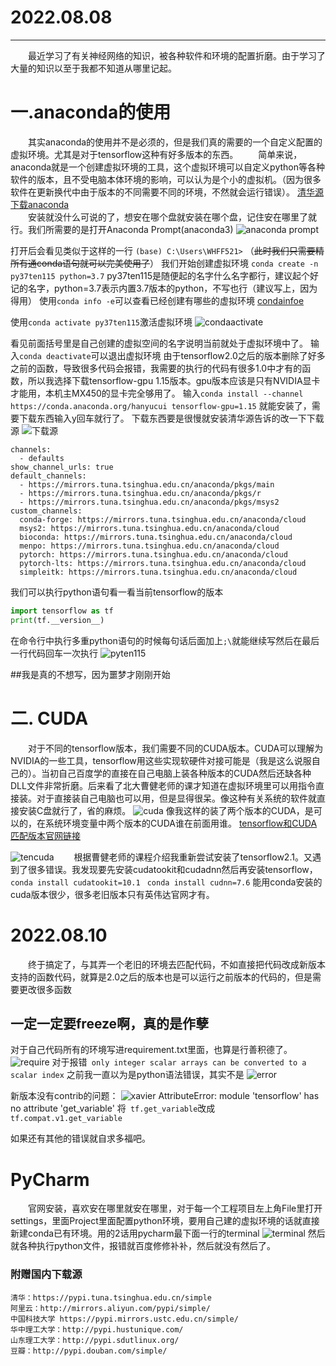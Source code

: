 # 2022.08.08
---
&emsp;&emsp;最近学习了有关神经网络的知识，被各种软件和环境的配置折磨。由于学习了大量的知识以至于我都不知道从哪里记起。
  # 一.anaconda的使用
&emsp;&emsp;其实anaconda的使用并不是必须的，但是我们真的需要的一个自定义配置的虚拟环境。尤其是对于tensorflow这种有好多版本的东西。
&emsp;&emsp;简单来说，anaconda就是一个创建虚拟环境的工具，这个虚拟环境可以自定义python等各种软件的版本，且不受电脑本体环境的影响，可以认为是个小的虚拟机。（因为很多软件在更新换代中由于版本的不同需要不同的环境，不然就会运行错误）。
[清华源下载anaconda](https://mirrors.tuna.tsinghua.edu.cn/help/anaconda/)    
&emsp;&emsp;安装就没什么可说的了，想安在哪个盘就安装在哪个盘，记住安在哪里了就行。我们所需要的是打开Anaconda Prompt(anaconda3)
![anaconda prompt](https://github.com/WHFF521/Mayuseful/blob/main/picture/anacondaprompt.jpg?raw=true)

打开后会看见类似于这样的一行
` (base) C:\Users\WHFF521> `
（~~此时我们只需要精所有通conda语句就可以完美使用了~~）
我们开始创建虚拟环境
`conda create -n py37ten115 python=3.7`
py37ten115是随便起的名字什么名字都行，建议起个好记的名字，python=3.7表示内置3.7版本的python，不写也行（建议写上，因为得用）
使用`conda info -e`可以查看已经创建有哪些的虚拟环境
[condainfoe](https://github.com/WHFF521/Mayuseful/blob/main/picture/condainfov.jpg?raw=true)

使用`conda activate py37ten115`激活虚拟环境
![condaactivate](https://github.com/WHFF521/Mayuseful/blob/main/picture/condaactivate.jpg?raw=true)

看见前面括号里是自己创建的虚拟空间的名字说明当前就处于虚拟环境中了。
输入`conda deactivate`可以退出虚拟环境
由于tensorflow2.0之后的版本删除了好多之前的函数，导致很多代码会报错，我需要的执行的代码有很多1.0中才有的函数，所以我选择下载tensorflow-gpu 1.15版本。gpu版本应该是只有NVIDIA显卡才能用，本机主MX450的显卡完全够用了。
输入`conda install --channel https://conda.anaconda.org/hanyucui tensorflow-gpu=1.15`
就能安装了，需要下载东西输入y回车就行了。
下载东西要是很慢就安装清华源告诉的改一下下载源
![下载源](https://github.com/WHFF521/Mayuseful/blob/main/picture/tuna.jpg?raw=true)
```
channels:
  - defaults
show_channel_urls: true
default_channels:
  - https://mirrors.tuna.tsinghua.edu.cn/anaconda/pkgs/main
  - https://mirrors.tuna.tsinghua.edu.cn/anaconda/pkgs/r
  - https://mirrors.tuna.tsinghua.edu.cn/anaconda/pkgs/msys2
custom_channels:
  conda-forge: https://mirrors.tuna.tsinghua.edu.cn/anaconda/cloud
  msys2: https://mirrors.tuna.tsinghua.edu.cn/anaconda/cloud
  bioconda: https://mirrors.tuna.tsinghua.edu.cn/anaconda/cloud
  menpo: https://mirrors.tuna.tsinghua.edu.cn/anaconda/cloud
  pytorch: https://mirrors.tuna.tsinghua.edu.cn/anaconda/cloud
  pytorch-lts: https://mirrors.tuna.tsinghua.edu.cn/anaconda/cloud
  simpleitk: https://mirrors.tuna.tsinghua.edu.cn/anaconda/cloud
  ```

我们可以执行python语句看一看当前tensorflow的版本
```python
import tensorflow as tf
print(tf.__version__)
 ```
 在命令行中执行多重python语句的时候每句话后面加上`;\`就能继续写然后在最后一行代码回车一次执行
![pyten115](https://github.com/WHFF521/Mayuseful/blob/main/picture/pythontensorflow.jpg?raw=true)


##我是真的不想写，因为噩梦才刚刚开始

# 二. CUDA
&emsp;&emsp;对于不同的tensorflow版本，我们需要不同的CUDA版本。CUDA可以理解为NVIDIA的一些工具，tensorflow用这些实现软硬件对接可能是（我是这么说服自己的）。当初自己百度学的直接在自己电脑上装各种版本的CUDA然后还缺各种DLL文件非常折磨。后来看了北大曹健老师的课才知道在虚拟环境里可以用指令直接装。对于直接装自己电脑也可以用，但是显得很呆。像这种有关系统的软件就直接安装C盘就行了，省的麻烦。
![cuda](https://github.com/WHFF521/Mayuseful/blob/main/picture/CUDA.jpg?raw=true)
像我这样的装了两个版本的CUDA，是可以的，在系统环境变量中两个版本的CUDA谁在前面用谁。
[tensorflow和CUDA匹配版本官网链接](https://tensorflow.google.cn/install/source_windows#gpu)

![tencuda](https://github.com/WHFF521/Mayuseful/blob/main/picture/tencuda.jpg?raw=true)
&emsp;&emsp;根据曹健老师的课程介绍我重新尝试安装了tensorflow2.1。又遇到了很多错误。我发现要先安装cudatookit和cudadnn然后再安装tensorflow，
`conda install cudatookit=10.1`
` conda install cudnn=7.6`
能用conda安装的cuda版本很少，很多老旧版本只有英伟达官网才有。

# 2022.08.10
&emsp;&emsp;终于搞定了，与其弄一个老旧的环境去匹配代码，不如直接把代码改成新版本支持的函数代码，就算是2.0之后的版本也是可以运行之前版本的代码的，但是需要更改很多函数
## 一定一定要freeze啊，真的是作孽
对于自己代码所有的环境写进requirement.txt里面，也算是行善积德了。
![require](https://github.com/WHFF521/Mayuseful/blob/main/picture/requirement.jpg?raw=true)
对于报错` only integer scalar arrays can be converted to a scalar index`
之前我一直以为是python语法错误，其实不是
![error](https://github.com/WHFF521/Mayuseful/blob/main/picture/TypeError.jpg?raw=true)

新版本没有contrib的问题：
![xavier](https://github.com/WHFF521/Mayuseful/blob/main/picture/xavier_initializer.jpg?raw=true)
AttributeError: module 'tensorflow' has no attribute 'get_variable'
将` tf.get_variable`改成` tf.compat.v1.get_variable`

如果还有其他的错误就自求多福吧。

# PyCharm
&emsp;&emsp;官网安装，喜欢安在哪里就安在哪里，对于每一个工程项目左上角File里打开settings，里面Project里面配置python环境，要用自己建的虚拟环境的话就直接新建conda已有环境。用的2话用pycharm最下面一行的terminal
![terminal](https://github.com/WHFF521/Mayuseful/blob/main/picture/terminal.jpg?raw=true)
然后就各种执行python文件，报错就百度修修补补，然后就没有然后了。

### 附赠国内下载源
```
清华：https://pypi.tuna.tsinghua.edu.cn/simple
阿里云：http://mirrors.aliyun.com/pypi/simple/
中国科技大学 https://pypi.mirrors.ustc.edu.cn/simple/
华中理工大学：http://pypi.hustunique.com/
山东理工大学：http://pypi.sdutlinux.org/
豆瓣：http://pypi.douban.com/simple/

```
